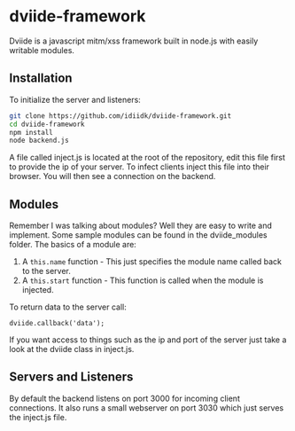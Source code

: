 # dviide-framework
Dviide is a javascript mitm/xss framework built in node.js with easily writable modules.

## Installation

To initialize the server and listeners:
```bash
git clone https://github.com/idiidk/dviide-framework.git
cd dviide-framework
npm install
node backend.js
```

A file called inject.js is located at the root of the repository, edit this file first to provide the ip of your server. To infect clients inject this file into their browser. You will then see a connection on the backend.

## Modules

Remember I was talking about modules? Well they are easy to write and implement. Some sample modules can be found in the dviide_modules folder. The basics of a module are:

1. A ```this.name``` function - This just specifies the module name called back to the server.
2. A ```this.start``` function - This function is called when the module is injected.

To return data to the server call:
```
dviide.callback('data');
```

If you want access to things such as the ip and port of the server just take a look at the dviide class in inject.js.

## Servers and Listeners
By default the backend listens on port 3000 for incoming client connections. It also runs a small webserver on port 3030 which just serves the inject.js file.

